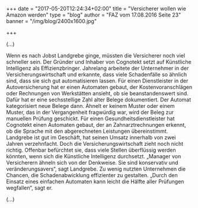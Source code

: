 +++
date = "2017-05-20T12:24:34+02:00"
title = "Versicherer wollen wie Amazon werden"
type = "blog"
author = "FAZ vom 17.08.2016 Seite 23"
banner = "/img/blog/2400x1600.jpg"

+++

(...)

 Wenn es nach Jobst Landgrebe ginge, müssten die Versicherer noch viel schneller sein. Der Gründer und Inhaber von Cognotekt setzt auf Künstliche Intelligenz als Effizienzbringer. Jahrelang arbeitete der Unternehmer in der Versicherungswirtschaft und erkannte, dass viele Schadenfälle so ähnlich sind, dass sie sich gut automatisieren lassen. Für einen Dienstleister in der Autoversicherung hat er einen Automaten gebaut, der Kostenvoranschlägen oder Rechnungen von Werkstätten ansieht, ob sie beanstandenswert sind. Dafür hat er eine sechsstellige Zahl alter Belege dokumentiert. Der Automat kategorisiert neue Belege dann. Ähnelt er keinem Muster oder einem Muster, das in der Vergangenheit fragwürdig war, wird der Beleg zur manuellen Prüfung geschickt. Für einen Gesundheitsdienstleister hat Cognotekt einen Automaten gebaut, der an Zahnarztrechnungen erkennt, ob die Sprache mit den abgerechneten Leistungen übereinstimmt. 
 Landgrebe ist gut im Geschäft, hat seinen Umsatz innerhalb von zwei Jahren verzehnfacht. Doch die Versicherungswirtschaft zieht noch nicht richtig. Offenbar befürchtet sie, dass viele Stellen überflüssig werden könnten, wenn sich die Künstliche Intelligenz durchsetzt. „Manager von Versicherern ähneln sich von der Denkweise. Sie sind konservativ und veränderungsavers“, sagt Landgrebe. Zu wenig nutzten Unternehmen die Chancen, die Schadenabwicklung effizienter zu gestalten. „Durch den Einsatz eines einfachen Automaten kann leicht die Hälfte aller Prüfungen wegfallen“, sagt er.

(...)